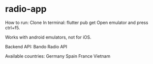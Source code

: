 # radio-app

How to run:
Clone
In terminal: flutter pub get
Open emulator and press ctrl+f5.

Works with android emulators, not for iOS.

Backend API:
Bando Radio API

Available countries:
Germany
Spain
France
Vietnam
